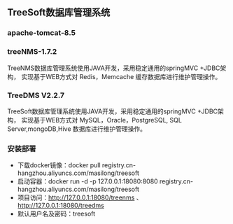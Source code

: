 
## TreeSoft数据库管理系统
  ### apache-tomcat-8.5
  ### treeNMS-1.7.2
   TreeNMS数据库管理系统使用JAVA开发，采用稳定通用的springMVC +JDBC架构，
   实现基于WEB方式对 Redis，Memcache 缓存数据库进行维护管理操作。
  ### TreeDMS V2.2.7
   TreeSoft数据库管理系统使用JAVA开发，采用稳定通用的springMVC +JDBC架构，
  实现基于WEB方式对 MySQL，Oracle，PostgreSQL, SQL Server,mongoDB,Hive 数据库进行维护管理操作。
 
  ### 安装部署
  - 下载docker镜像：docker pull registry.cn-hangzhou.aliyuncs.com/masilong/treesoft
  - 启动容器：docker run -d -p 127.0.0.1:18080:8080 registry.cn-hangzhou.aliyuncs.com/masilong/treesoft
  - 项目访问：http://127.0.0.1:18080/treenms 、  http://127.0.0.1:18080/treedms
  - 默认用户名及密码：treesoft
  
